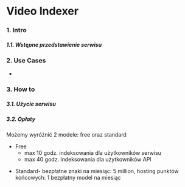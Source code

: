 
# Video Indexer

### 1. Intro
##### 1.1. Wstępne przedstawienie serwisu

### 2. Use Cases
* 

### 3. How to
##### 3.1. Użycie serwisu

##### 3.2. Opłaty
Możemy wyróżnić 2 modele: free oraz standard <br/>
- Free
  - max 10 godz. indeksowania dla użytkowników serwisu
  - max 40 godz. indeksowania dla użytkowników API

* Standard- bezpłatne znaki na miesiąc: 5 million, hosting punktów końcowych: 1 bezpłatny model na miesiąc <br/>


